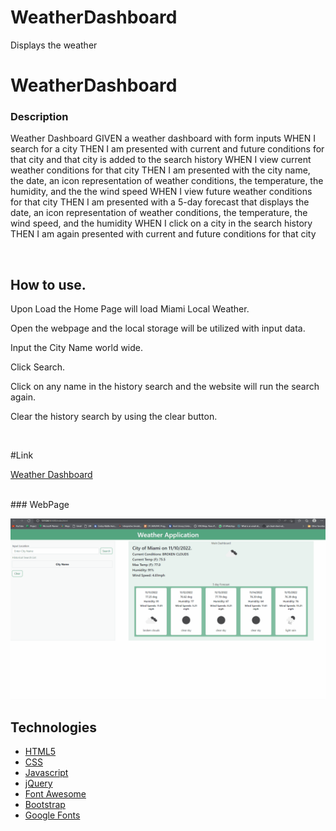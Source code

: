 # WeatherDashboard
Displays the weather
# WeatherDashboard


### Description
Weather Dashboard
GIVEN a weather dashboard with form inputs
WHEN I search for a city
THEN I am presented with current and future conditions for that city and that city is added to the search history
WHEN I view current weather conditions for that city
THEN I am presented with the city name, the date, an icon representation of weather conditions, the temperature, the humidity, and the the wind speed
WHEN I view future weather conditions for that city
THEN I am presented with a 5-day forecast that displays the date, an icon representation of weather conditions, the temperature, the wind speed, and the humidity
WHEN I click on a city in the search history
THEN I am again presented with current and future conditions for that city

<br>

## How to use.

Upon Load the Home Page will load Miami Local Weather.

Open the webpage and the local storage will be utilized with input data.

Input the City Name world wide.

Click Search.

Click on any name in the history search and the website will run the search again.

Clear the history search by using the clear button.



<br>

#Link 

[Weather Dashboard](https://bulkacity.github.io/WeatherDashboard/)


<br>
### WebPage

![WebPage in use](./assets/gifs/WeatherDashboard.gif)
<br>

## Technologies

* [HTML5](https://developer.mozilla.org/en-US/docs/Web/Guide/HTML/HTML5)
* [CSS](https://developer.mozilla.org/en-US/docs/Web/CSS)
* [Javascript](https://developer.mozilla.org/en-US/docs/Web/JavaScript)
* [jQuery](https://jquery.com/)
* [Font Awesome](https://fontawesome.com/)
* [Bootstrap](https://getbootstrap.com/)
* [Google Fonts](https://fonts.google.com/)
